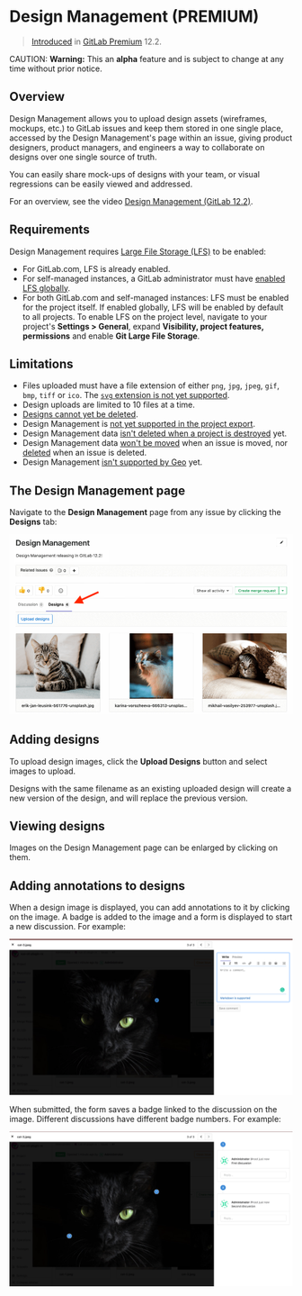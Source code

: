 # Design Management **(PREMIUM)**

> [Introduced](https://gitlab.com/groups/gitlab-org/-/epics/660) in [GitLab Premium](https://about.gitlab.com/pricing/) 12.2.

CAUTION: **Warning:**
This an **alpha** feature and is subject to change at any time without
prior notice.

## Overview

Design Management allows you to upload design assets (wireframes, mockups, etc.)
to GitLab issues and keep them stored in one single place, accessed by the Design
Management's page within an issue, giving product designers, product managers, and engineers a
way to collaborate on designs over one single source of truth.

You can easily share mock-ups of designs with your team, or visual regressions can be easily
viewed and addressed.

<i class="fa fa-youtube-play youtube" aria-hidden="true"></i>
For an overview, see the video [Design Management (GitLab 12.2)](https://www.youtube.com/watch?v=CCMtCqdK_aM).

## Requirements

Design Management requires
[Large File Storage (LFS)](../../../workflow/lfs/manage_large_binaries_with_git_lfs.md)
to be enabled:

- For GitLab.com, LFS is already enabled.
- For self-managed instances, a GitLab administrator must have
  [enabled LFS globally](../../../workflow/lfs/lfs_administration.md).
- For both GitLab.com and self-managed instances: LFS must be enabled for the project itself.
  If enabled globally, LFS will be enabled by default to all projects. To enable LFS on the
  project level, navigate to your project's **Settings > General**, expand **Visibility, project features, permissions**
  and enable **Git Large File Storage**.

## Limitations

- Files uploaded must have a file extension of either `png`, `jpg`, `jpeg`, `gif`, `bmp`, `tiff` or `ico`.
  The [`svg` extension is not yet supported](https://gitlab.com/gitlab-org/gitlab-ee/issues/12771).
- Design uploads are limited to 10 files at a time.
- [Designs cannot yet be deleted](https://gitlab.com/gitlab-org/gitlab-ee/issues/11089).
- Design Management is
  [not yet supported in the project export](https://gitlab.com/gitlab-org/gitlab-ee/issues/11090).
- Design Management data
  [isn't deleted when a project is destroyed](https://gitlab.com/gitlab-org/gitlab-ee/issues/13429) yet.
- Design Management data [won't be moved](https://gitlab.com/gitlab-org/gitlab-ee/issues/13426)
  when an issue is moved, nor [deleted](https://gitlab.com/gitlab-org/gitlab-ee/issues/13427)
  when an issue is deleted.
- Design Management
  [isn't supported by Geo](https://gitlab.com/groups/gitlab-org/-/epics/1633) yet.

## The Design Management page

Navigate to the **Design Management** page from any issue by clicking the **Designs** tab:

![Designs tab](img/design_management_v12_2.png)

## Adding designs

To upload design images, click the **Upload Designs** button and select images to upload.

Designs with the same filename as an existing uploaded design will create a new version
of the design, and will replace the previous version.

## Viewing designs

Images on the Design Management page can be enlarged by clicking on them.

## Adding annotations to designs

When a design image is displayed, you can add annotations to it by clicking on
the image. A badge is added to the image and a form is displayed to start a new
discussion. For example:

![Starting a new discussion on design](img/adding_note_to_design_1.png)

When submitted, the form saves a badge linked to the discussion on the image. Different discussions have different badge numbers. For example:

![Discussions on design annotations](img/adding_note_to_design_2.png)
